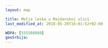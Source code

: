 ```yaml
---
layout: map

title: Mečja leska u Majdanskoj ulici
last_modified_at: 2018-05-20T16:01:52+02:00

WDPA: [555588989]
geoSrbija:
---
```

